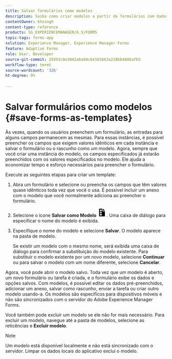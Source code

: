 ```yaml
---
title: Salvar formulários como modelos
description: Saiba como criar modelos a partir de formulários com dados exigidos repetidamente.
contentOwner: khsingh
content-type: reference
products: SG_EXPERIENCEMANAGER/6.5/FORMS
topic-tags: forms-app
solution: Experience Manager, Experience Manager Forms
feature: Adaptive Forms
role: User, Developer
source-git-commit: 29391c8e3042a8a04c64165663a228bb4886afb5
workflow-type: tm+mt
source-wordcount: '326'
ht-degree: 0%

---
```


# Salvar formulários como modelos {#save-forms-as-templates}

Às vezes, quando os usuários preenchem um formulário, as entradas para alguns campos permanecem as mesmas. Para essas instâncias, é possível preencher os campos que exigem valores idênticos em cada instância e salvar o formulário ou o rascunho como um modelo. Agora, sempre que você criar uma instância do modelo, os campos especificados já estarão preenchidos com os valores especificados no modelo. Ele ajuda a economizar tempo e esforço necessários para preencher o formulário.

Execute as seguintes etapas para criar um template:

1. Abra um formulário e selecione ou preencha os campos que têm valores quase idênticos toda vez que você o usa. É possível incluir um anexo com o modelo que você normalmente adiciona ao preencher o formulário.
1. Selecione o ícone **Salvar como Modelo** ![save_as_template](assets/save_as_template.png). Uma caixa de diálogo para especificar o nome do modelo é exibida.
1. Especifique o nome do modelo e selecione **Salvar**. O modelo aparece na pasta de modelo.

   Se existir um modelo com o mesmo nome, será exibida uma caixa de diálogo para confirmar a substituição do modelo existente. Para substituir o modelo existente por um novo modelo, selecione **Continuar** ou para salvar o modelo com um nome diferente, selecione **Cancelar**.

Agora, você pode abrir o modelo salvo. Toda vez que um modelo é aberto, um novo formulário ou tarefa é criada, e o formulário exibe os dados e opções salvos. Com modelos, é possível editar os dados pré-preenchidos, adicionar um anexo, salvar como rascunho, enviar a tarefa ou criar outro modelo usando-a. Os modelos são específicos para dispositivos móveis e não são sincronizados com o servidor do Adobe Experience Manager Forms.

Você também pode excluir um modelo se ele não for mais necessário. Para excluir um modelo, navegue até a pasta de modelos, selecione as reticências e **Excluir modelo**.

>[!NOTE]
>
>Um modelo está disponível localmente e não está sincronizado com o servidor. Limpar os dados locais do aplicativo exclui o modelo.
